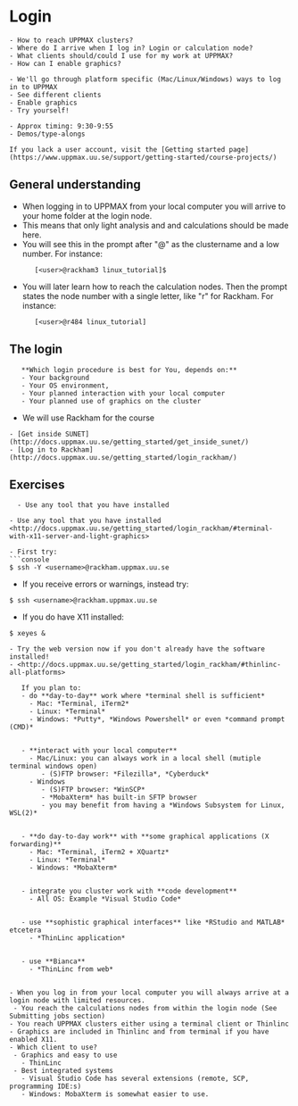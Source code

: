 # Login

```{questions}
- How to reach UPPMAX clusters?
- Where do I arrive when I log in? Login or calculation node?
- What clients should/could I use for my work at UPPMAX?
- How can I enable graphics?

```

```{objectives}
- We'll go through platform specific (Mac/Linux/Windows) ways to log in to UPPMAX
- See different clients
- Enable graphics
- Try yourself!
```

```{instructor-note}
- Approx timing: 9:30-9:55
- Demos/type-alongs
```

```{note}
If you lack a user account, visit the [Getting started page](https://www.uppmax.uu.se/support/getting-started/course-projects/)
```

## General understanding

- When logging in to UPPMAX from your local computer you will arrive to your home folder at the login node.
- This means that only light analysis and and calculations should be made here.
- You will see this in the prompt after "@" as the clustername and a low number. For instance:
   ```console
      [<user>@rackham3 linux_tutorial]$
    ```
- You will later learn how to reach the calculation nodes. Then the prompt states the node number with a single letter, like "r" for Rackham. For instance:
   ```console
      [<user>@r484 linux_tutorial]
   ```


## The login

```{discussion} Login procedure
   **Which login procedure is best for You, depends on:**
   - Your background
   - Your OS environment,
   - Your planned interaction with your local computer
   - Your planned use of graphics on the cluster
```

- We will use Rackham for the course

```{admonition} See the documentation
- [Get inside SUNET](http://docs.uppmax.uu.se/getting_started/get_inside_sunet/)
- [Log in to Rackham](http://docs.uppmax.uu.se/getting_started/login_rackham/)
```

## Exercises

```{challenge} Log in with a ternminal
  - Use any tool that you have installed
```

```{challenge} Log in with a ternminal but enable graphics
- Use any tool that you have installed <http://docs.uppmax.uu.se/getting_started/login_rackham/#terminal-with-x11-server-and-light-graphics>
```
```{solution}
- First try:
```console
$ ssh -Y <username>@rackham.uppmax.uu.se
```
- If you receive errors or warnings, instead try:
```console
$ ssh <username>@rackham.uppmax.uu.se
```
- If you do have X11 installed:
```console
$ xeyes &
```

```{challenge} Try Thinlinc from web
- Try the web version now if you don't already have the software installed!
- <http://docs.uppmax.uu.se/getting_started/login_rackham/#thinlinc-all-platforms>
```

```{admonition} Login procedure
   If you plan to:
   - do **day-to-day** work where *terminal shell is sufficient*
     - Mac: *Terminal, iTerm2*
     - Linux: *Terminal*
     - Windows: *Putty*, *Windows Powershell* or even *command prompt (CMD)*
     
     
   - **interact with your local computer**
     - Mac/Linux: you can always work in a local shell (mutiple terminal windows open)
        - (S)FTP browser: *Filezilla*, *Cyberduck*
     - Windows
        - (S)FTP browser: *WinSCP*
        - *MobaXterm* has built-in SFTP browser
        - you may benefit from having a *Windows Subsystem for Linux, WSL(2)*
        
        
   - **do day-to-day work** with **some graphical applications (X forwarding)**
     - Mac: *Terminal, iTerm2 + XQuartz*
     - Linux: *Terminal*
     - Windows: *MobaXterm*
     
     
   - integrate you cluster work with **code development**
     - All OS: Example *Visual Studio Code*
     
     
   - use **sophistic graphical interfaces** like *RStudio and MATLAB* etcetera
     - *ThinLinc application*
     
     
   - use **Bianca**
     - *ThinLinc from web*
   
```


 ```{keypoints}
- When you log in from your local computer you will always arrive at a login node with limited resources. 
  - You reach the calculations nodes from within the login node (See  Submitting jobs section)
- You reach UPPMAX clusters either using a terminal client or Thinlinc
- Graphics are included in Thinlinc and from terminal if you have enabled X11.
- Which client to use?
  - Graphics and easy to use
    - ThinLinc
  - Best integrated systems
    - Visual Studio Code has several extensions (remote, SCP, programming IDE:s)
    - Windows: MobaXterm is somewhat easier to use.
  
```
